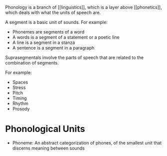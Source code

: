 Phonology is a branch of [[linguistics]], which is a layer above [[phonetics]], which deals with what the units of speech are.

A segment is a basic unit of sounds. For example:
- Phonemes are segments of a word
- A words is a segment of a statement or a poetic line
- A line is a segment in a stanza
- A sentence is a segment in a paragraph

Suprasegmentals involve the parts of speech that are related to the combination of segments.

For example:
- Spaces
- Stress
- Pitch
- Timing
- Rhythm
- Prosody
# Phonological Units
- Phoneme: An abstract categorization of phones, of the smallest unit that discerns meaning between sounds